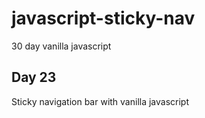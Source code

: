 # javascript-sticky-nav

30 day vanilla javascript

## Day 23

Sticky navigation bar with vanilla javascript
